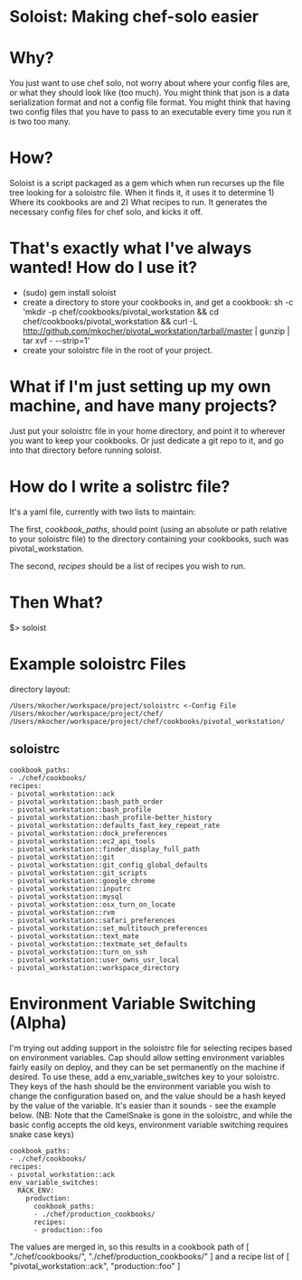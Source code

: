 Soloist: Making chef-solo easier
================================

# Why?
You just want to use chef solo, not worry about where your config files are, or what they should look like (too much).  You might think that json is a data serialization format and not a config file format.  You might think that having two config files that you have to pass to an executable every time you run it is two too many.

# How?
Soloist is a script packaged as a gem which when run recurses up the file tree looking for a soloistrc file.  When it finds it, it uses it to determine 1) Where its cookbooks are and 2) What recipes to run.  It generates the necessary config files for chef solo, and kicks it off.

# That's exactly what I've always wanted! How do I use it?
* (sudo) gem install soloist
* create a directory to store your cookbooks in, and get a cookbook: 
	sh -c 'mkdir -p chef/cookbooks/pivotal_workstation && cd chef/cookbooks/pivotal_workstation &&  curl -L http://github.com/mkocher/pivotal_workstation/tarball/master |  gunzip | tar xvf - --strip=1'
* create your soloistrc file in the root of your project.

# What if I'm just setting up my own machine, and have many projects?
Just put your soloistrc file in your home directory, and point it to wherever you want to keep your cookbooks. Or just dedicate a git repo to it, and go into that directory before running soloist.

# How do I write a solistrc file?
It's a yaml file, currently with two lists to maintain:

The first, _cookbook\_paths_, should point (using an absolute or path relative to your soloistrc file) to the directory containing your cookbooks, such was pivotal_workstation.

The second, _recipes_ should be a list of recipes you wish to run.

# Then What?
$> soloist


Example soloistrc Files
=======================

directory layout:

    /Users/mkocher/workspace/project/soloistrc <-Config File
    /Users/mkocher/workspace/project/chef/
    /Users/mkocher/workspace/project/chef/cookbooks/pivotal_workstation/


soloistrc
---------
	cookbook_paths:
	- ./chef/cookbooks/
	recipes:
	- pivotal_workstation::ack
	- pivotal_workstation::bash_path_order
	- pivotal_workstation::bash_profile
	- pivotal_workstation::bash_profile-better_history
	- pivotal_workstation::defaults_fast_key_repeat_rate
	- pivotal_workstation::dock_preferences
	- pivotal_workstation::ec2_api_tools
	- pivotal_workstation::finder_display_full_path
	- pivotal_workstation::git
	- pivotal_workstation::git_config_global_defaults
	- pivotal_workstation::git_scripts
	- pivotal_workstation::google_chrome
	- pivotal_workstation::inputrc
	- pivotal_workstation::mysql
	- pivotal_workstation::osx_turn_on_locate
	- pivotal_workstation::rvm
	- pivotal_workstation::safari_preferences
	- pivotal_workstation::set_multitouch_preferences
	- pivotal_workstation::text_mate
	- pivotal_workstation::textmate_set_defaults
	- pivotal_workstation::turn_on_ssh
	- pivotal_workstation::user_owns_usr_local
	- pivotal_workstation::workspace_directory

Environment Variable Switching (Alpha)
======================================
I'm trying out adding support in the soloistrc file for selecting recipes based on environment variables.  Cap should allow setting environment variables fairly easily on deploy, and they can be set permanently on the machine if desired.  To use these, add a env_variable_switches key to your soloistrc.  They keys of the hash should be the environment variable you wish to change the configuration based on, and the value should be a hash keyed by the value of the variable.  It's easier than it sounds - see the example below. (NB: Note that the CamelSnake is gone in the soloistrc, and while the basic config accepts the old keys, environment variable switching requires snake case keys)

	cookbook_paths:
	- ./chef/cookbooks/
	recipes:
	- pivotal_workstation::ack
	env_variable_switches:
	  RACK_ENV:
	    production:
	      cookbook_paths:
	      - ./chef/production_cookbooks/
	      recipes:
	      - production::foo

The values are merged in, so this results in a cookbook path of
	[
      "./chef/cookbooks/",
      "./chef/production_cookbooks/"
    ]
and a recipe list of
	[
	  "pivotal_workstation::ack", 
	  "production::foo"
	]